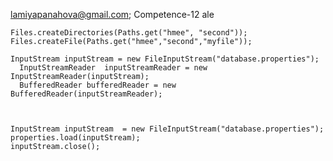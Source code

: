 lamiyapanahova@gmail.com; Competence-12
ale
    
    
    Files.createDirectories(Paths.get("hmee", "second"));
    Files.createFile(Paths.get("hmee","second","myfile"));
    
    InputStream inputStream = new FileInputStream("database.properties");
      InputStreamReader  inputStreamReader = new InputStreamReader(inputStream);
      BufferedReader bufferedReader = new BufferedReader(inputStreamReader);
    
    
    
    InputStream inputStream  = new FileInputStream("database.properties");
    properties.load(inputStream);
    inputStream.close();
